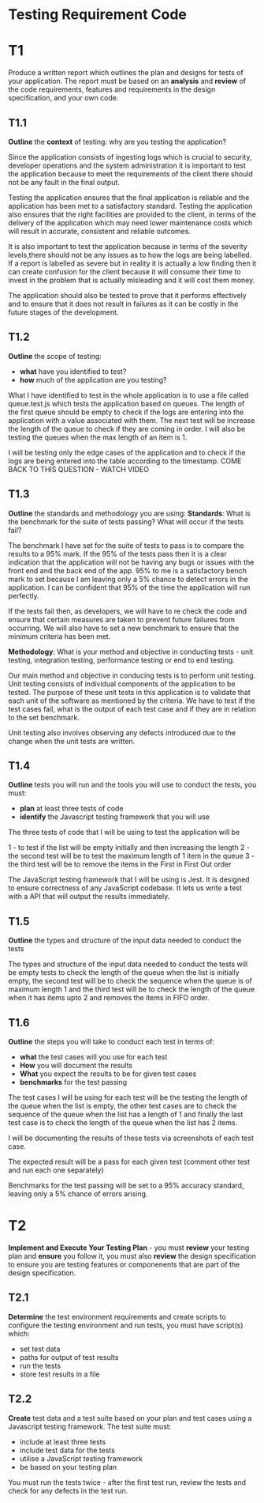 # Testing Requirement Code

# T1 

Produce a written report which outlines the plan and designs for tests of your application. The report must be based on an **analysis** and **review** of the code requirements, features and requirements in the design specification, and your own code. 

## T1.1
**Outline** the **context** of testing: why are you testing the application?

Since the application consists of ingesting logs which is crucial to security, developer operations and the system administration it is important to test the application because to meet the requirements of the client there should not be any fault in the final output. 

Testing the application ensures that the final application is reliable and the application has been met to a satisfactory standard. Testing the application also ensures that the right facilities are provided to the client, in terms of the delivery of the application which may need lower maintenance costs which will result in accurate, consistent and reliable outcomes. 

It is also important to test the application because in terms of the severity levels,there should not be any issues as to how the logs are being labelled. If a report is labelled as severe but in reality it is actually a low finding then it can create confusion for the client because it will consume their time to invest in the problem that is actually misleading and it will cost them money. 

The application should also be tested to prove that it performs effectively and to ensure that it does not result in failures as it can be costly in the future stages of the development. 

## T1.2
**Outline** the scope of testing:
- **what** have you identified to test?
- **how** much of the application are you testing?

What I have identified to test in the whole application is to use a file called queue.test.js which tests the application based on queues. The length of the first queue should be empty to check if the logs are entering into the application with a value associated with them. The next test will be increase the length of the queue to check if they are coming in order. I will also be testing the queues when the max length of an item is 1. 

I will be testing only the edge cases of the application and to check if the logs are being entered into the table according to the timestamp.
COME BACK TO THIS QUESTION - WATCH VIDEO


## T1.3
**Outline** the standards and methodology you are using:
**Standards**: What is the benchmark for the suite of tests passing? What will occur if the tests fail?

The benchmark I have set for the suite of tests to pass is to compare the results to a 95% mark. If the 95% of the tests pass then it is a clear indication that the application will not be having any bugs or issues with the front end and the back end of the app. 95% to me is a satisfactory bench mark to set because I am leaving only a 5% chance to detect errors in the application. I can be confident that 95% of the time the application will run perfectly. 

If the tests fail then, as developers, we will have to re check the code and ensure that certain measures are taken to prevent future failures from occurring. We will also have to set a new benchmark to ensure that the minimum criteria has been met. 

**Methodology**: What is your method and objective in conducting tests - unit testing, integration testing, performance testing or end to end testing.

Our main method and objective in conducing tests is to perform unit testing. Unit testing consists of individual components of the application to be tested. The purpose of these unit tests in this application is to validate that each unit of the software as mentioned by the criteria. We have to test if the test cases fail, what is the output of each test case and if they are in relation to the set benchmark. 

Unit testing also involves observing any defects introduced due to the change when the unit tests are written. 


## T1.4
**Outline** tests you will run and the tools you will use to conduct the tests, you must:
- **plan** at least three tests of code
- **identify** the Javascript testing framework that you will use

The three tests of code that I will be using to test the application will be 

1 - to test if the list will be empty initially and then increasing the length 
2 - the second test will be to test the maximum length of 1 item in the queue 
3 - the third test will be to remove the items in the First in First Out order

The JavaScript testing framework that I will be using is Jest. It is designed to ensure correctness of any JavaScript codebase. It lets us write a test with a API that will output the results immediately. 


## T1.5
**Outline** the types and structure of the input data needed to conduct the tests

The types and structure of the input data needed to conduct the tests will be empty tests to check the length of the queue when the list is initially empty, the second test will be to check the sequence when the queue is of maximum length 1 and the third test will be to check the length of the queue when it has items upto 2 and removes the items in FIFO order. 


## T1.6
**Outline** the steps you will take to conduct each test in terms of:
- **what** the test cases will you use for each test
- **How** you will document the results
- **What** you expect the results to be for given test cases
- **benchmarks** for the test passing 


The test cases I will be using for each test will be the testing the length of the queue when the list is empty, the other test cases are to check the sequence of the queue when the list has a length of 1 and finally the last test case is to check the length of the queue when the list has 2 items. 

I will be documenting the results of these tests via screenshots of each test case.

The expected result will be a pass for each given test (comment other test and run each one separately) 

Benchmarks for the test passing will be set to a 95% accuracy standard, leaving only a 5% chance of errors arising. 


# T2
**Implement and Execute Your Testing Plan** - you must **review** your testing plan and **ensure** you follow it, you must also **review** the design specification to ensure you are testing features or componenents that are part of the design specification. 

## T2.1
**Determine** the test environment requirements and create scripts to configure the testing environment and run tests, you must have script(s) which:
- set test data
- paths for output of test results
- run the tests
- store test results in a file


## T2.2 
**Create** test data and a test suite based on your plan and test cases using a Javascript testing framework. The test suite must:
- include at least three tests
- include test data for the tests
- utilise a JavaScript testing framework
- be based on your testing plan

You must run the tests twice - after the first test run, review the tests and check for any defects in the test run. 












